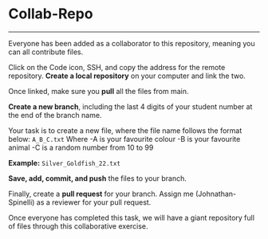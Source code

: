 # Collab-Repo
---

Everyone has been added as a collaborator to this repository, meaning you can all contribute files.

Click on the Code icon, SSH, and copy the address for the remote repository. **Create a local repository**
on your computer and link the two.

Once linked, make sure you **pull** all the files from main.

**Create a new branch**, including the last 4 digits of your student number at the end of the branch name.

Your task is to create a new file, where the file name follows the format below:
`A_B_C.txt`
Where 
-A is your favourite colour
-B is your favourite animal
-C is a random number from 10 to 99

**Example:**
`Silver_Goldfish_22.txt`

**Save, add, commit, and push** the files to your branch.

Finally, create a **pull request** for your branch. Assign me (Johnathan-Spinelli) as a reviewer for your pull request.

Once everyone has completed this task, we will have a giant repository full of files through this collaborative exercise.
